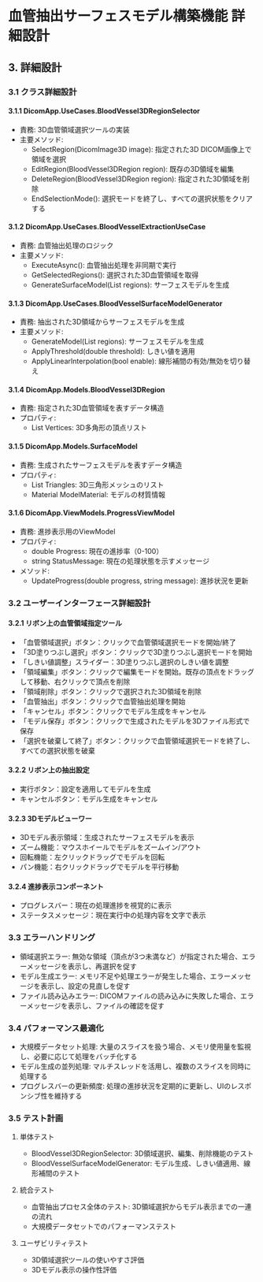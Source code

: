  # 血管抽出サーフェスモデル構築機能 詳細設計

## 3. 詳細設計

### 3.1 クラス詳細設計

#### 3.1.1 DicomApp.UseCases.BloodVessel3DRegionSelector
- 責務: 3D血管領域選択ツールの実装
- 主要メソッド:
  - SelectRegion(DicomImage3D image): 指定された3D DICOM画像上で領域を選択
  - EditRegion(BloodVessel3DRegion region): 既存の3D領域を編集
  - DeleteRegion(BloodVessel3DRegion region): 指定された3D領域を削除
  - EndSelectionMode(): 選択モードを終了し、すべての選択状態をクリアする

#### 3.1.2 DicomApp.UseCases.BloodVesselExtractionUseCase
- 責務: 血管抽出処理のロジック
- 主要メソッド:
  - ExecuteAsync(): 血管抽出処理を非同期で実行
  - GetSelectedRegions(): 選択された3D血管領域を取得
  - GenerateSurfaceModel(List<BloodVessel3DRegion> regions): サーフェスモデルを生成

#### 3.1.3 DicomApp.UseCases.BloodVesselSurfaceModelGenerator
- 責務: 抽出された3D領域からサーフェスモデルを生成
- 主要メソッド:
  - GenerateModel(List<BloodVessel3DRegion> regions): サーフェスモデルを生成
  - ApplyThreshold(double threshold): しきい値を適用
  - ApplyLinearInterpolation(bool enable): 線形補間の有効/無効を切り替え

#### 3.1.4 DicomApp.Models.BloodVessel3DRegion
- 責務: 指定された3D血管領域を表すデータ構造
- プロパティ:
  - List<Point3D> Vertices: 3D多角形の頂点リスト

#### 3.1.5 DicomApp.Models.SurfaceModel
- 責務: 生成されたサーフェスモデルを表すデータ構造
- プロパティ:
  - List<Triangle3D> Triangles: 3D三角形メッシュのリスト
  - Material ModelMaterial: モデルの材質情報

#### 3.1.6 DicomApp.ViewModels.ProgressViewModel
- 責務: 進捗表示用のViewModel
- プロパティ:
  - double Progress: 現在の進捗率（0-100）
  - string StatusMessage: 現在の処理状態を示すメッセージ
- メソッド:
  - UpdateProgress(double progress, string message): 進捗状況を更新

### 3.2 ユーザーインターフェース詳細設計

#### 3.2.1 リボン上の血管領域指定ツール
- 「血管領域選択」ボタン：クリックで血管領域選択モードを開始/終了
- 「3D塗りつぶし選択」ボタン：クリックで3D塗りつぶし選択モードを開始
- 「しきい値調整」スライダー：3D塗りつぶし選択のしきい値を調整
- 「領域編集」ボタン：クリックで編集モードを開始。既存の頂点をドラッグして移動、右クリックで頂点を削除
- 「領域削除」ボタン：クリックで選択された3D領域を削除
- 「血管抽出」ボタン：クリックで血管抽出処理を開始
- 「キャンセル」ボタン：クリックでモデル生成をキャンセル
- 「モデル保存」ボタン：クリックで生成されたモデルを3Dファイル形式で保存
- 「選択を破棄して終了」ボタン：クリックで血管領域選択モードを終了し、すべての選択状態を破棄

#### 3.2.2 リボン上の抽出設定
- 実行ボタン：設定を適用してモデルを生成
- キャンセルボタン：モデル生成をキャンセル

#### 3.2.3 3Dモデルビューワー
- 3Dモデル表示領域：生成されたサーフェスモデルを表示
- ズーム機能：マウスホイールでモデルをズームイン/アウト
- 回転機能：左クリックドラッグでモデルを回転
- パン機能：右クリックドラッグでモデルを平行移動

#### 3.2.4 進捗表示コンポーネント
- プログレスバー：現在の処理進捗を視覚的に表示
- ステータスメッセージ：現在実行中の処理内容を文字で表示

### 3.3 エラーハンドリング
- 領域選択エラー: 無効な領域（頂点が3つ未満など）が指定された場合、エラーメッセージを表示し、再選択を促す
- モデル生成エラー: メモリ不足や処理エラーが発生した場合、エラーメッセージを表示し、設定の見直しを促す
- ファイル読み込みエラー: DICOMファイルの読み込みに失敗した場合、エラーメッセージを表示し、ファイルの確認を促す

### 3.4 パフォーマンス最適化
- 大規模データセット処理: 大量のスライスを扱う場合、メモリ使用量を監視し、必要に応じて処理をバッチ化する
- モデル生成の並列処理: マルチスレッドを活用し、複数のスライスを同時に処理する
- プログレスバーの更新頻度: 処理の進捗状況を定期的に更新し、UIのレスポンシブ性を維持する

### 3.5 テスト計画
1. 単体テスト
   - BloodVessel3DRegionSelector: 3D領域選択、編集、削除機能のテスト
   - BloodVesselSurfaceModelGenerator: モデル生成、しきい値適用、線形補間のテスト

2. 統合テスト
   - 血管抽出プロセス全体のテスト: 3D領域選択からモデル表示までの一連の流れ
   - 大規模データセットでのパフォーマンステスト

3. ユーザビリティテスト
   - 3D領域選択ツールの使いやすさ評価
   - 3Dモデル表示の操作性評価
